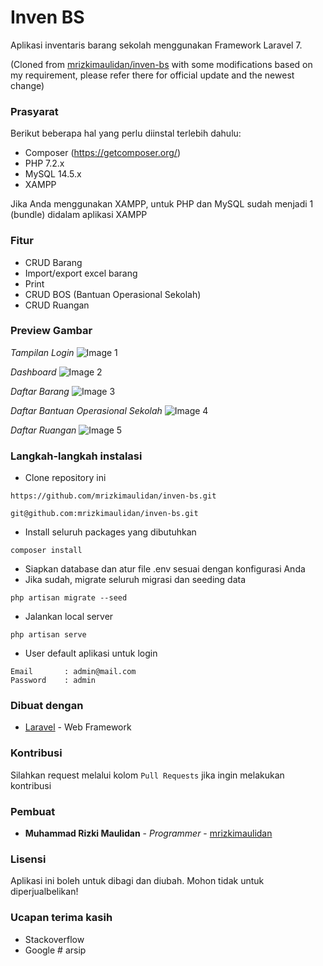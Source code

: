 # Inven BS

Aplikasi inventaris barang sekolah menggunakan Framework Laravel 7.

(Cloned from [mrizkimaulidan/inven-bs](https://github.com/mrizkimaulidan/inven-bs) with some modifications based on my requirement, please refer there for official update and the newest change)

### Prasyarat

Berikut beberapa hal yang perlu diinstal terlebih dahulu:

-   Composer (https://getcomposer.org/)
-   PHP 7.2.x
-   MySQL 14.5.x
-   XAMPP

Jika Anda menggunakan XAMPP, untuk PHP dan MySQL sudah menjadi 1 (bundle) didalam aplikasi XAMPP

### Fitur

-   CRUD Barang
-   Import/export excel barang
-   Print
-   CRUD BOS (Bantuan Operasional Sekolah)
-   CRUD Ruangan

### Preview Gambar

_Tampilan Login_
![Image 1](https://i.imgur.com/RsiRp1O.png)

_Dashboard_
![Image 2](https://i.imgur.com/w8tPYOq.png)

_Daftar Barang_
![Image 3](https://i.imgur.com/On2W9jM.png)

_Daftar Bantuan Operasional Sekolah_
![Image 4](https://i.imgur.com/mEYJc2j.png)

_Daftar Ruangan_
![Image 5](https://i.imgur.com/d7S5IMV.png)

### Langkah-langkah instalasi

-   Clone repository ini

```
https://github.com/mrizkimaulidan/inven-bs.git
```

```
git@github.com:mrizkimaulidan/inven-bs.git
```

-   Install seluruh packages yang dibutuhkan

```
composer install
```

-   Siapkan database dan atur file .env sesuai dengan konfigurasi Anda
-   Jika sudah, migrate seluruh migrasi dan seeding data

```
php artisan migrate --seed
```

-   Jalankan local server

```
php artisan serve
```

-   User default aplikasi untuk login

```
Email       : admin@mail.com
Password    : admin
```

### Dibuat dengan

-   [Laravel](https://laravel.com) - Web Framework

### Kontribusi

Silahkan request melalui kolom `Pull Requests` jika ingin melakukan kontribusi

### Pembuat

-   **Muhammad Rizki Maulidan** - _Programmer_ - [mrizkimaulidan](https://github.com/mrizkimaulidan)

### Lisensi

Aplikasi ini boleh untuk dibagi dan diubah. Mohon tidak untuk diperjualbelikan!

### Ucapan terima kasih

-   Stackoverflow
-   Google
#   a r s i p  
 